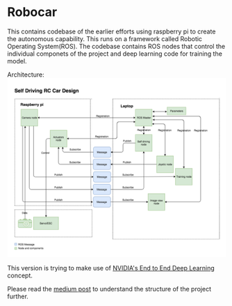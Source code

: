 # Robocar

This contains codebase of the earlier efforts using raspberry pi to create the autonomous capability. This runs on a framework called Robotic Operating System(ROS). The codebase contains ROS nodes that control the individual componets of the project and deep learning code for training the model. 

Architecture:
<img src="images/Architecture.png"/>

This version is trying to make use of [NVIDIA's End to End Deep Learning](https://devblogs.nvidia.com/deep-learning-self-driving-cars/) concept.

Please read the [medium post](https://medium.com/intro-to-artificial-intelligence/self-driving-rc-car-using-robotic-operating-system-ros-c63a6d102c08) to understand the structure of the project further.
